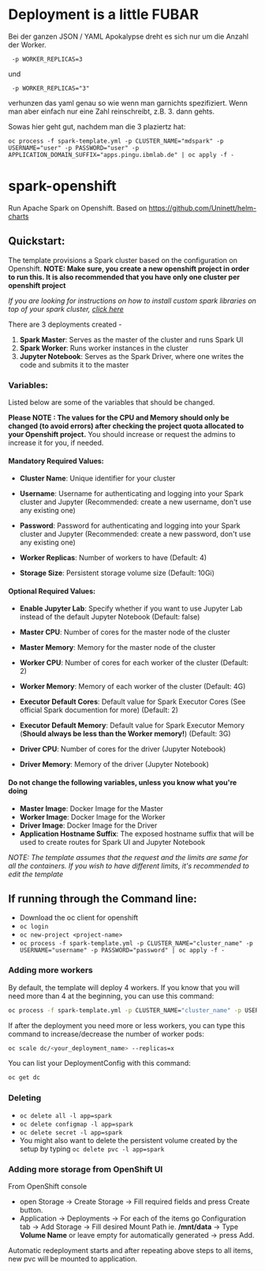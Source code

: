 # Deployment is a little FUBAR

Bei der ganzen JSON / YAML Apokalypse dreht es sich nur um die Anzahl der Worker.
````
 -p WORKER_REPLICAS=3
````
und
````
 -p WORKER_REPLICAS="3"
````
verhunzen das yaml genau so wie wenn man garnichts spezifiziert.
Wenn man aber einfach nur eine Zahl reinschreibt, z.B. 3. dann gehts.

Sowas hier geht gut, nachdem man die 3 plaziertz hat:

````
oc process -f spark-template.yml -p CLUSTER_NAME="mdspark" -p USERNAME="user" -p PASSWORD="user" -p APPLICATION_DOMAIN_SUFFIX="apps.pingu.ibmlab.de" | oc apply -f -
````



# spark-openshift
Run Apache Spark on Openshift. Based on https://github.com/Uninett/helm-charts

## Quickstart:

The template provisions a Spark cluster based on the configuration on Openshift. 
**NOTE: Make sure, you create a new openshift project in order to run this. It is also recommended that you have only one cluster per openshift project**

*If you are looking for instructions on how to install custom spark libraries on top of your spark cluster, [click here](https://github.com/CSCfi/spark-openshift/blob/master/installing_libraries.md)*

There are 3 deployments created - 
1. **Spark Master**: Serves as the master of the cluster and runs Spark UI
2. **Spark Worker**: Runs worker instances in the cluster
3. **Jupyter Notebook**: Serves as the Spark Driver, where one writes the code and submits it to the master

### Variables:

Listed below are some of the variables that should be changed.

**Please NOTE : The values for the CPU and Memory should only be changed (to avoid errors) after checking the project quota allocated to your Openshift project.** You should increase or request the admins to increase it for you, if needed.

#### Mandatory Required Values:
- **Cluster Name**: Unique identifier for your cluster
- **Username**: Username for authenticating and logging into your Spark cluster and Jupyter (Recommended: create a new username, don't use any existing one)
- **Password**: Password for authenticating and logging into your Spark cluster and Jupyter (Recommended: create a new password, don't use any existing one)
- **Worker Replicas**: Number of workers to have (Default: 4)

- **Storage Size**: Persistent storage volume size (Default: 10Gi)

#### Optional Required Values:
- **Enable Jupyter Lab**: Specify whether if you want to use Jupyter Lab instead of the default Jupyter Notebook (Default: false) 
- **Master CPU**: Number of cores for the master node of the cluster
- **Master Memory**: Memory for the master node of the cluster
- **Worker CPU**: Number of cores for each worker of the cluster (Default: 2)
- **Worker Memory**: Memory of each worker of the cluster (Default: 4G)

- **Executor Default Cores**: Default value for Spark Executor Cores (See official Spark documention for more) (Default: 2)
- **Executor Default Memory**: Default value for Spark Executor Memory (**Should always be less than the Worker memory!**) (Default: 3G)

- **Driver CPU**: Number of cores for the driver (Jupyter Notebook)
- **Driver Memory**: Memory of the driver (Jupyter Notebook)

#### Do not change the following variables, unless you know what you're doing
- **Master Image**: Docker Image for the Master
- **Worker Image**: Docker Image for the Worker 
- **Driver Image**: Docker Image for the Driver 
- **Application Hostname Suffix**: The exposed hostname suffix that will be used to create routes for Spark UI and Jupyter Notebook

*NOTE: The template assumes that the request and the limits are same for all the containers. If you wish to have different limits, it's recommended to edit the template*


## If running through the Command line:

* Download the oc client for openshift
* `oc login`
* `oc new-project <project-name>`
* `oc process -f spark-template.yml -p CLUSTER_NAME="cluster_name" -p USERNAME="username" -p PASSWORD="password" | oc apply -f -`

### Adding more workers
By default, the template will deploy 4 workers. If you know that you will need more than 4 at the beginning, you can use this command:  
```sh
oc process -f spark-template.yml -p CLUSTER_NAME="cluster_name" -p USERNAME="username" -p PASSWORD="password" -p WORKER_REPLICAS="x"
```

If after the deployment you need more or less workers, you can type this command to increase/decrease the number of worker pods:  
```sh
oc scale dc/<your_deployment_name> --replicas=x
```

You can list your DeploymentConfig with this command:
```sh
oc get dc
```

### Deleting

* `oc delete all -l app=spark`
* `oc delete configmap -l app=spark`
* `oc delete secret -l app=spark`
* You might also want to delete the persistent volume created by the setup by typing `oc delete pvc -l app=spark`

### Adding more storage from OpenShift UI
From OpenShift console
* open Storage -> Create Storage -> Fill required fields and press Create button.
* Application -> Deployments -> For each of the items go Configuration tab -> Add Storage -> Fill desired Mount Path ie. **/mnt/data**  -> Type **Volume Name** or leave empty for automatically generated -> press Add.

Automatic redeployment starts and after repeating above steps to all items, new pvc will be mounted to application.

